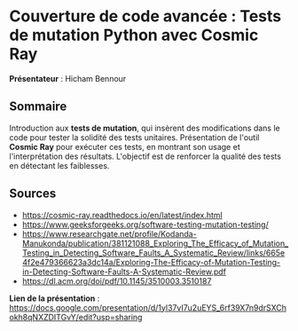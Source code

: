 # Couverture de code avancée : Tests de mutation Python avec Cosmic Ray

**Présentateur** : Hicham Bennour

## Sommaire
Introduction aux **tests de mutation**, qui insèrent des modifications dans le code pour tester la solidité des tests unitaires. Présentation de l'outil **Cosmic Ray** pour exécuter ces tests, en montrant son usage et l'interprétation des résultats. L'objectif est de renforcer la qualité des tests en détectant les faiblesses.

## Sources
- https://cosmic-ray.readthedocs.io/en/latest/index.html
- https://www.geeksforgeeks.org/software-testing-mutation-testing/
- https://www.researchgate.net/profile/Kodanda-Manukonda/publication/381121088_Exploring_The_Efficacy_of_Mutation_Testing_in_Detecting_Software_Faults_A_Systematic_Review/links/665e4f2e479366623a3dc14a/Exploring-The-Efficacy-of-Mutation-Testing-in-Detecting-Software-Faults-A-Systematic-Review.pdf
- https://dl.acm.org/doi/pdf/10.1145/3510003.3510187

**Lien de la présentation** : https://docs.google.com/presentation/d/1yl37vI7u2uEYS_6rf39X7n9drSXChokh8qNXZDITGvY/edit?usp=sharing
